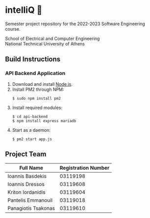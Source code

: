 # intelliQ 📃
Semester project repository for the 2022-2023 Software Engineering course.

School of Electrical and Computer Engineering  
National Technical University of Athens

## Build Instructions

### API Backend Application
1. Download and install [Node.js](https://nodejs.org/).
2. Install PM2 through NPM:
	```shell
	$ sudo npm install pm2
	```
3. Install required modules:
	```shell
	$ cd api-backend
	$ npm install express mariadb
	```
4. Start as a daemon:
	```shell
	$ pm2 start app.js
	```

## Project Team
| Full Name           | Registration Number  |
| ------------------- | -------------------- |
| Ioannis Basdekis    | 03119198             |
| Ioannis Dressos     | 03119608             |
| Kriton Iordanidis   | 03119604             |
| Pantelis Emmanouil  | 03119018             |
| Panagiotis Tsakonas | 03119610             |
